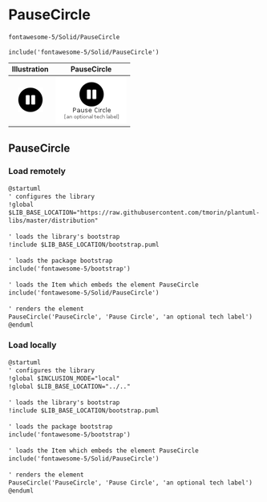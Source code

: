# PauseCircle


```text
fontawesome-5/Solid/PauseCircle
```

```text
include('fontawesome-5/Solid/PauseCircle')
```



| Illustration | PauseCircle |
| :---: | :---: |
| ![illustration for Illustration](../../fontawesome-5/Solid/PauseCircle.png) | ![illustration for PauseCircle](../../fontawesome-5/Solid/PauseCircle.Local.png) |




## PauseCircle

### Load remotely
```plantuml
@startuml
' configures the library
!global $LIB_BASE_LOCATION="https://raw.githubusercontent.com/tmorin/plantuml-libs/master/distribution"

' loads the library's bootstrap
!include $LIB_BASE_LOCATION/bootstrap.puml

' loads the package bootstrap
include('fontawesome-5/bootstrap')

' loads the Item which embeds the element PauseCircle
include('fontawesome-5/Solid/PauseCircle')

' renders the element
PauseCircle('PauseCircle', 'Pause Circle', 'an optional tech label')
@enduml
```

### Load locally
```plantuml
@startuml
' configures the library
!global $INCLUSION_MODE="local"
!global $LIB_BASE_LOCATION="../.."

' loads the library's bootstrap
!include $LIB_BASE_LOCATION/bootstrap.puml

' loads the package bootstrap
include('fontawesome-5/bootstrap')

' loads the Item which embeds the element PauseCircle
include('fontawesome-5/Solid/PauseCircle')

' renders the element
PauseCircle('PauseCircle', 'Pause Circle', 'an optional tech label')
@enduml
```

